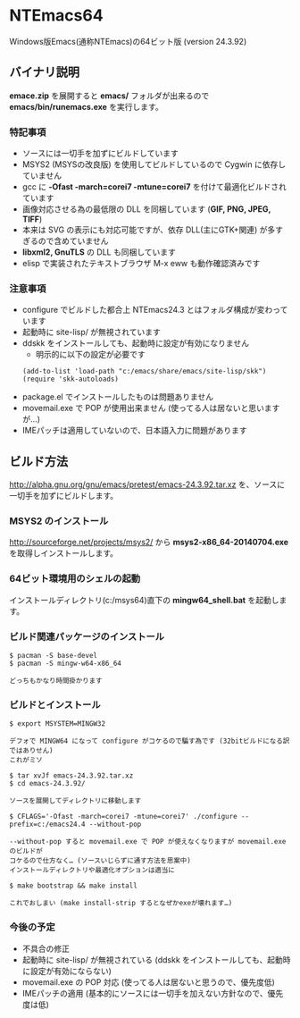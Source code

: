 NTEmacs64
=========

Windows版Emacs(通称NTEmacs)の64ビット版 (version 24.3.92)

バイナリ説明
------------

**emace.zip** を展開すると **emacs/** フォルダが出来るので **emacs/bin/runemacs.exe** を実行します。

### 特記事項
* ソースには一切手を加ずにビルドしています
* MSYS2 (MSYSの改良版) を使用してビルドしているので Cygwin に依存していません
* gcc に **-Ofast -march=corei7 -mtune=corei7** を付けて最適化ビルドされています
* 画像対応させる為の最低限の DLL を同梱しています (**GIF, PNG, JPEG, TIFF**)
 * 本来は SVG の表示にも対応可能ですが、依存 DLL(主にGTK+関連) が多すぎるので含めていません
* **libxml2, GnuTLS** の DLL も同梱しています
 * elisp で実装されたテキストブラウザ M-x eww も動作確認済みです

### 注意事項
* configure でビルドした都合上 NTEmacs24.3 とはフォルダ構成が変わっています
* 起動時に site-lisp/ が無視されています
 * ddskk をインストールしても、起動時に設定が有効になりません
      * 明示的に以下の設定が必要です    
      ```emacs-lisp
      (add-to-list 'load-path "c:/emacs/share/emacs/site-lisp/skk")    
      (require 'skk-autoloads)    
      ```
 * package.el でインストールしたものは問題ありません
* movemail.exe で POP が使用出来ません (使ってる人は居ないと思いますが…)
* IMEパッチは適用していないので、日本語入力に問題があります

ビルド方法
----------

<http://alpha.gnu.org/gnu/emacs/pretest/emacs-24.3.92.tar.xz>
を、ソースに一切手を加ずにビルドします。

### MSYS2 のインストール
<http://sourceforge.net/projects/msys2/>
から **msys2-x86_64-20140704.exe** を取得しインストールします。

### 64ビット環境用のシェルの起動
インストールディレクトリ(c:/msys64)直下の **mingw64_shell.bat** を起動します。

### ビルド関連パッケージのインストール
    $ pacman -S base-devel
    $ pacman -S mingw-w64-x86_64

    どっちもかなり時間掛かります

### ビルドとインストール
    $ export MSYSTEM=MINGW32

    デフォで MINGW64 になって configure がコケるので騙す為です (32bitビルドになる訳ではありせん)
    これがミソ
    
    $ tar xvJf emacs-24.3.92.tar.xz
    $ cd emacs-24.3.92/

    ソースを展開してディレクトリに移動します

    $ CFLAGS='-Ofast -march=corei7 -mtune=corei7' ./configure --prefix=c:/emacs24.4 --without-pop

    --without-pop すると movemail.exe で POP が使えなくなりますが movemail.exe のビルドが
    コケるので仕方なく… (ソースいじらずに通す方法を思案中)
    インストールディレクトリや最適化オプションは適当に

    $ make bootstrap && make install

    これでおしまい (make install-strip するとなぜかexeが壊れます…)

### 今後の予定
* 不具合の修正
 * 起動時に site-lisp/ が無視されている (ddskk をインストールしても、起動時に設定が有効にならない)
 * movemail.exe の POP 対応 (使ってる人は居ないと思うので、優先度低)
* IMEパッチの適用 (基本的にソースには一切手を加えない方針なので、優先度は低)
